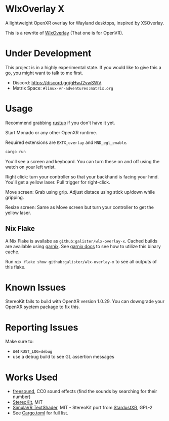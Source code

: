 # WlxOverlay X

A lightweight OpenXR overlay for Wayland desktops, inspired by XSOverlay.

This is a rewrite of [WlxOverlay](https://github.com/galister/WlxOverlay) (That one is for OpenVR).

# Under Development

This project is in a highly experimental state. If you would like to give this a go, you might want to talk to me first.

- Discord: https://discord.gg/gHwJ2vwSWV
- Matrix Space: `#linux-vr-adventures:matrix.org`

# Usage

Recommend grabbing [rustup](https://rustup.rs/) if you don't have it yet.

Start Monado or any other OpenXR runtime. 

Required extensions are `EXTX_overlay` and `MND_egl_enable`.

```sh
cargo run
```

You'll see a screen and keyboard. You can turn these on and off using the watch on your left wrist.

Right click: turn your controller so that your backhand is facing your hmd. You'll get a yellow laser. Pull trigger for right-click.

Move screen: Grab using grip. Adjust distace using stick up/down while gripping.

Resize screen: Same as Move screen but turn your controller to get the yellow laser.

## Nix Flake

A Nix Flake is availabe as `github:galister/wlx-overlay-x`. Cached builds are available using [garnix](https://garnix.io/). See [garnix docs](https://garnix.io/docs/caching) to see how to utilize this binary cache.

Run `nix flake show github:galister/wlx-overlay-x` to see all outputs of this flake.

# Known Issues

StereoKit fails to build with OpenXR version 1.0.29. You can downgrade your OpenXR syetem package to fix this.

# Reporting Issues

Make sure to:
- set `RUST_LOG=debug`
- use a debug build to see GL assertion messages

# Works Used
- [freesound](https://freesound.org/), CC0 sound effects (find the sounds by searching for their number)
- [StereoKit](https://stereokit.net/), MIT
- [SimulaVR TextShader](https://github.com/SimulaVR/Simula/blob/82256ba4c9c933e85f41c3e0aa429314d7275228/addons/godot-haskell-plugin/TextShader.tres), MIT - StereoKit port from [StardustXR](https://github.com/StardustXR/server/blob/main/src/wayland/shaders/shader_unlit_simula.sks), GPL-2
- See [Cargo.toml](https://github.com/galister/wlx-overlay-x/blob/main/Cargo.toml) for full list.
